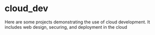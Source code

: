 # cloud_dev
Here are some projects demonstrating the use of cloud development. It includes web design, securing, and deployment in the cloud
